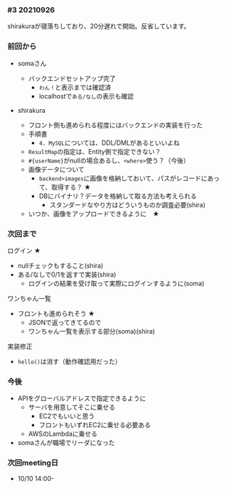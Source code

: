 ### #3 20210926

shirakuraが寝落ちしており、20分遅れで開始。反省しています。

### 前回から

- somaさん
  - バックエンドセットアップ完了
    - `わん！`と表示までは確認済
    - localhostで`ある/なし`の表示も確認

- shirakura
  - フロント側も進められる程度にはバックエンドの実装を行った
  - 手順書
    - `4. MySQL`については、DDL/DMLがあるといいよね
  - `ResultMap`の指定は、Entity側で指定できない？
  - `#{userName}`がnullの場合あるし、`<where>`使う？（今後）
  - 画像データについて 
    - `backend>images`に画像を格納しておいて、パスがレコードにあって、取得する？  ★
    - DBにバイナリ？データを格納して取る方法も考えられる
      - スタンダードなやり方はどういうものか調査必要(shira)
  - いつか、画像をアップロードできるように　★

### 次回まで

ログイン  ★
- nullチェックもすること(shira)
- ある/なしで0/1を返すで実装(shira)
  - ログインの結果を受け取って実際にログインするように(soma)

ワンちゃん一覧
- フロントも進められそう  ★
  - JSONで返ってきてるので
  - ワンちゃん一覧を表示する部分(soma)(shira)

実装修正
- `hello()`は消す（動作確認用だった）

### 今後
- APIをグローバルアドレスで指定できるように
  - サーバを用意してそこに乗せる
    - EC2でもいいと思う
    - フロントもいずれEC2に乗せる必要ある
  - AWSのLambdaに乗せる
- somaさんが職場でリーダになった

### 次回meeting日
- 10/10 14:00-
